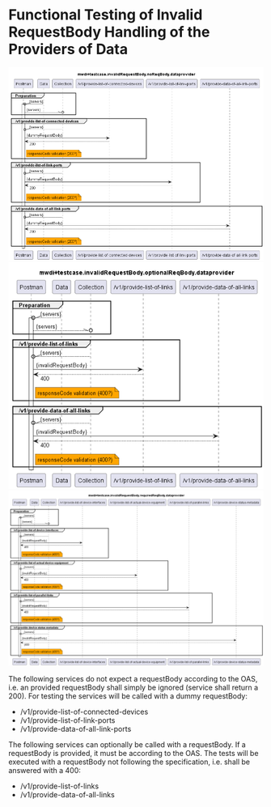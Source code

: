 # Functional Testing of Invalid RequestBody Handling of the Providers of Data  

![Overview1No](./mwdi+diagram.invalidRequestBody.noReqBody.dataprovider.png)  
![Overview2Optional](./mwdi+diagram.invalidRequestBody.optionalReqBody.dataprovider.png)  
![Overview3Required](./mwdi+diagram.invalidRequestBody.requiredReqBody.dataprovider.png)  


The following services do not expect a requestBody according to the OAS, i.e. an provided requestBody shall simply be ignored (service shall return a 200). For testing the services will be called with a dummy requestBody:
- /v1/provide-list-of-connected-devices
- /v1/provide-list-of-link-ports
- /v1/provide-data-of-all-link-ports

The following services can optionally be called with a requestBody. If a requestBody is provided, it must be according to the OAS. The tests will be executed with a requestBody not following the specification, i.e. shall be answered with a 400:
- /v1/provide-list-of-links
- /v1/provide-data-of-all-links
